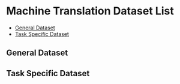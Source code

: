 # Machine Translation Dataset List

* [General Dataset](#general_dataset)
* [Task Specific Dataset](#task_specific_dataset)

<h2 id="general_dataset">General Dataset</h2> 

<h2 id="task_specific_dataset">Task Specific Dataset</h2> 
